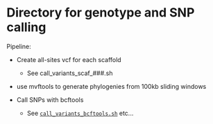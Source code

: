 # Directory for genotype and SNP calling

Pipeline:
* Create all-sites vcf for each scaffold
    * See call_variants_scaf_###.sh

* use mvftools to generate phylogenies from 100kb sliding windows



* Call SNPs with bcftools
    * See [`call_variants_bcftools.sh`]()
etc...


